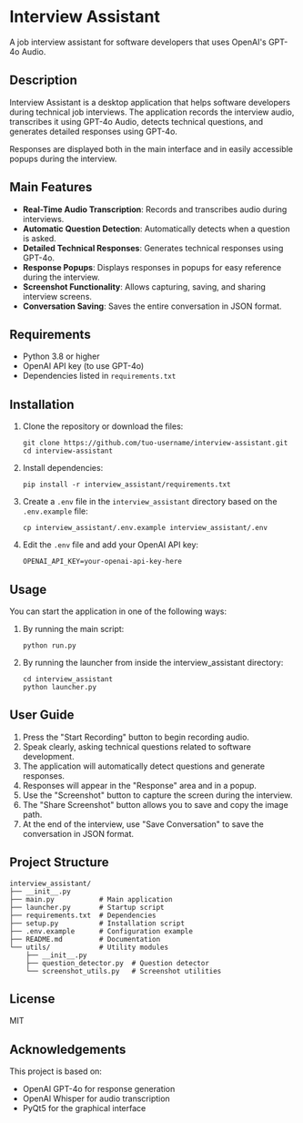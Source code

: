 # Interview Assistant

A job interview assistant for software developers that uses OpenAI's GPT-4o Audio.

## Description

Interview Assistant is a desktop application that helps software developers during technical job interviews. The application records the interview audio, transcribes it using GPT-4o Audio, detects technical questions, and generates detailed responses using GPT-4o.

Responses are displayed both in the main interface and in easily accessible popups during the interview.

## Main Features

- **Real-Time Audio Transcription**: Records and transcribes audio during interviews.
- **Automatic Question Detection**: Automatically detects when a question is asked.
- **Detailed Technical Responses**: Generates technical responses using GPT-4o.
- **Response Popups**: Displays responses in popups for easy reference during the interview.
- **Screenshot Functionality**: Allows capturing, saving, and sharing interview screens.
- **Conversation Saving**: Saves the entire conversation in JSON format.

## Requirements

- Python 3.8 or higher
- OpenAI API key (to use GPT-4o)
- Dependencies listed in `requirements.txt`

## Installation

1. Clone the repository or download the files:
   ```
   git clone https://github.com/tuo-username/interview-assistant.git
   cd interview-assistant
   ```

2. Install dependencies:
   ```
   pip install -r interview_assistant/requirements.txt
   ```

3. Create a `.env` file in the `interview_assistant` directory based on the `.env.example` file:
   ```
   cp interview_assistant/.env.example interview_assistant/.env
   ```

4. Edit the `.env` file and add your OpenAI API key:
   ```
   OPENAI_API_KEY=your-openai-api-key-here
   ```

## Usage

You can start the application in one of the following ways:

1. By running the main script:
   ```
   python run.py
   ```

2. By running the launcher from inside the interview_assistant directory:
   ```
   cd interview_assistant
   python launcher.py
   ```

## User Guide

1. Press the "Start Recording" button to begin recording audio.
2. Speak clearly, asking technical questions related to software development.
3. The application will automatically detect questions and generate responses.
4. Responses will appear in the "Response" area and in a popup.
5. Use the "Screenshot" button to capture the screen during the interview.
6. The "Share Screenshot" button allows you to save and copy the image path.
7. At the end of the interview, use "Save Conversation" to save the conversation in JSON format.

## Project Structure

```
interview_assistant/
├── __init__.py
├── main.py           # Main application
├── launcher.py       # Startup script
├── requirements.txt  # Dependencies
├── setup.py          # Installation script
├── .env.example      # Configuration example
├── README.md         # Documentation
└── utils/            # Utility modules
    ├── __init__.py
    ├── question_detector.py  # Question detector
    └── screenshot_utils.py   # Screenshot utilities
```

## License

MIT

## Acknowledgements

This project is based on:
- OpenAI GPT-4o for response generation
- OpenAI Whisper for audio transcription
- PyQt5 for the graphical interface
